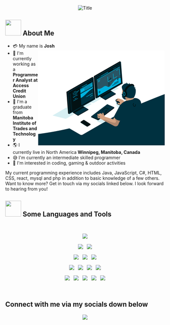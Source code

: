 <div align="center">
  <img src="http://readme-typing-svg.herokuapp.com?font=Architects+Daughter&size=26&pause=1000&center=true&width=435&lines=Josh+Gable" alt="Title" /></img>
</div>

## <img src="https://raw.githubusercontent.com/nixin72/nixin72/master/wave.gif" width="50px" height="50px"></img> About Me

- :credit_card: My name is **Josh** <img src="./assets/coding.gif" width="400" align="right"/>
- :briefcase: I'm currently working as a **Programmer Analyst at Access Credit Union**
- :school: I'm a graduate from **Manitoba Institute of Trades and Technology**
- :earth_americas: I currently live in North America **Winnipeg, Manitoba, Canada**
- :sweat_smile: I'm currently an intermediate skilled programmer 
- :monocle_face: I'm interested in coding, gaming & outdoor activities

My current programming experience includes Java, JavaScript, C#, HTML, CSS, react, mysql and php in addition to basic knowledge of a few others. Want to know more? Get in touch via my socials linked below.
I look forward to hearing from you!

## <img src="https://media2.giphy.com/media/QssGEmpkyEOhBCb7e1/giphy.gif?cid=ecf05e47a0n3gi1bfqntqmob8g9aid1oyj2wr3ds3mg700bl&rid=giphy.gif" width="50px" height="50px"> Some Languages and Tools

<br>

<p align="center">

<img src="https://img.shields.io/badge/HTML5-E34F26?style=for-the-badge&logo=html5&logoColor=white" height="25"/>
  </p>
  
<p align="center">

<img src="https://img.shields.io/badge/C%23-239120?style=for-the-badge&logo=c-sharp&logoColor=white" height="25"/>  
   
<img src="https://img.shields.io/badge/CSS3-1572B6?style=for-the-badge&logo=css3&logoColor=white" height="25"/>
  </p>
  
  <p align="center">

<img src="https://img.shields.io/badge/JavaScript-323330?style=for-the-badge&logo=javascript&logoColor=F7DF1E" height="25"/>
   
<img src="	https://img.shields.io/badge/Python-FFD43B?style=for-the-badge&logo=python&logoColor=blue" height="25"/>
   
<img src="https://img.shields.io/badge/redis-CC0000.svg?&style=for-the-badge&logo=redis&logoColor=white" height="25"/>  
 </p>
 
 <p align="center">

<img src="https://img.shields.io/badge/React-20232A?style=for-the-badge&logo=react&logoColor=61DAFB" height="25">
   

<img src="https://img.shields.io/badge/Apache-D22128?style=for-the-badge&logo=Apache&logoColor=white" height="25">
 
  
  <img src="https://img.shields.io/badge/MySQL-005C84?style=for-the-badge&logo=mysql&logoColor=white" height="25">
 
  
<img src="https://img.shields.io/badge/MongoDB-4EA94B?style=for-the-badge&logo=mongodb&logoColor=white" height="25">
</p>
<p align="center">

  <img src="https://img.shields.io/badge/Amazon_AWS-FF9900?style=for-the-badge&logo=amazonaws&logoColor=white" height="25">
 
    <img src="https://img.shields.io/badge/Cloudflare-F38020?style=for-the-badge&logo=Cloudflare&logoColor=white" height="25">
 
    <img src="https://img.shields.io/badge/Google_Cloud-4285F4?style=for-the-badge&logo=google-cloud&logoColor=white" height="25">
 
  <img src="https://img.shields.io/badge/microsoft%20azure-0089D6?style=for-the-badge&logo=microsoft-azure&logoColor=white" height="25">
 
  <img src="https://img.shields.io/badge/Visual_Studio_Code-0078D4?style=for-the-badge&logo=visual%20studio%20code&logoColor=white" height="25">

</p>
<br>

##  Connect with me via my socials down below

<div align="center">
  <a href="mailto:josh@gable.tech" >
    <img align="center" width="26px" src="https://www.freeiconspng.com/thumbs/email-icon/email-icon--clipart-best-22.png" />
  </a> 
  
